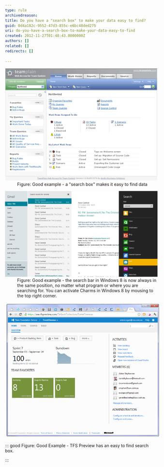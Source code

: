 ```yaml
---
type: rule
archivedreason: 
title: Do you have a "search box" to make your data easy to find?
guid: 0d4a182c-9552-47d3-855c-e6bc48ded275
uri: do-you-have-a-search-box-to-make-your-data-easy-to-find
created: 2012-11-27T01:48:43.0000000Z
authors: []
related: []
redirects: []

---
```


<dl class="goodImage"><dt><img width="600" border="0" alt="Easy to search" src="../../assets/EasySearch.png"></dt>
<dd>Figure: Good example - a "search box" makes it easy to find data</dd></dl><dl class="goodImage"><dt><img width="600" border="0" alt="Easy to search" src="win8search.jpg"></dt>
<dd>Figure: Good example - the search bar in Windows 8 is now always in the same position, no matter what program or where you are searching for. You can activate Charms in Windows 8 by mousing to the top right corner.</dd></dl><dl class="ssw15-rteElement-ImageArea"><img src="searchbox.png" alt="searchbox.png" style="margin:5px;width:650px;"></dl>

::: good
Figure: Good Example - TFS Preview has an easy to find search box.

:::


<!--endintro-->
